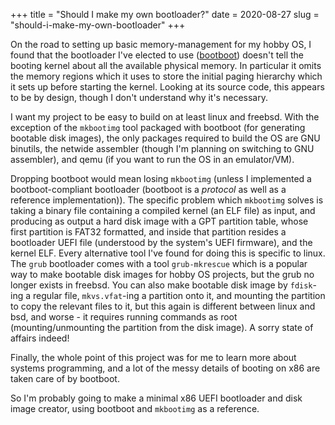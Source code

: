 +++
title = "Should I make my own bootloader?"
date = 2020-08-27
slug = "should-i-make-my-own-bootloader"
+++

On the road to setting up basic memory-management for my hobby OS, I found that
the bootloader I've elected to use ([bootboot](https://gitlab.com/bztsrc/bootboot))
doesn't tell the booting kernel about all the available physical memory. In particular
it omits the memory regions which it uses to store the initial paging hierarchy which
it sets up before starting the kernel. Looking at its source code, this appears to
be by design, though I don't understand why it's necessary.

I want my project to be easy to build on at least linux and freebsd. With the
exception of the `mkbootimg` tool packaged with bootboot (for generating bootable disk images), the only packages required
to build the OS are GNU binutils, the netwide assembler (though I'm planning on switching
to GNU assembler), and qemu (if you want to run the OS in an emulator/VM).

Dropping bootboot would mean losing `mkbootimg` (unless I implemented a bootboot-compliant bootloader
(bootboot is a _protocol_ as well as a reference implementation)). The specific problem which `mkbootimg`
solves is taking a binary file containing a compiled kernel (an ELF file) as input, and producing as output
a hard disk image with a GPT partition table, whose first partition is FAT32 formatted,
and inside that partition resides a bootloader UEFI file (understood by the system's UEFI firmware),
and the kernel ELF. Every alternative tool I've found for doing this is specific to linux.
The `grub` bootloader comes with a tool `grub-mkrescue` which is a popular way to make bootable disk images
for hobby OS projects, but the grub no longer exists in freebsd. You can also make bootable disk image by
`fdisk`-ing a regular file, `mkvs.vfat`-ing a partition onto it, and mounting the partition to copy
the relevant files to it, but this again is different between linux and bsd, and worse - it requires running
commands as root (mounting/unmounting the partition from the disk image). A sorry state of affairs indeed!

Finally, the whole point of this project was for me to learn more about systems programming,
and a lot of the messy details of booting on x86 are taken care of by bootboot.

So I'm probably going to make a minimal x86 UEFI bootloader and disk image creator,
using bootboot and `mkbootimg` as a reference.
